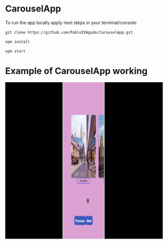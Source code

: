 # CarouselApp

To run the app locally apply next steps in your terminal/console:

```
git clone https://github.com/PabloIVAgudo/CarouselApp.git
```
```
npm install
```
```
npm start
```

# Example of CarouselApp working

<p align="center">
  <img height="500" src="./assets/CarouselApp.gif" />
</p>